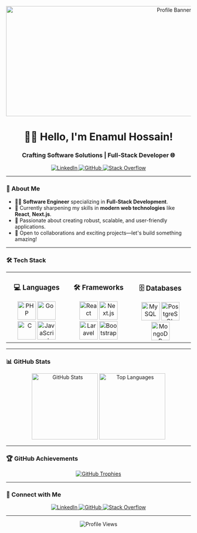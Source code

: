 <div align="center">
  <img src="https://repository-images.githubusercontent.com/588181932/e36ec678-7984-4cdd-8e4c-a3932772ff8e" height="300" width="900" alt="Profile Banner"/>
</div>

<h1 align="center">👨‍💻 Hello, I'm Enamul Hossain!</h1>
<h3 align="center">Crafting Software Solutions | Full-Stack Developer 🌐</h3>

<p align="center">
  <a href="https://linkedin.com/in/enamulhossain79" target="_blank">
    <img src="https://img.shields.io/badge/LinkedIn-%231E77B5.svg?style=for-the-badge&logo=linkedin&logoColor=white" alt="LinkedIn"/>
  </a>
  <a href="https://github.com/EnamulHossain" target="_blank">
    <img src="https://img.shields.io/badge/GitHub-%2324292e.svg?style=for-the-badge&logo=github&logoColor=white" alt="GitHub"/>
  </a>
  <a href="https://stackoverflow.com/users/20836557" target="_blank">
    <img src="https://img.shields.io/badge/StackOverflow-%23F28032.svg?style=for-the-badge&logo=stackoverflow&logoColor=white" alt="Stack Overflow"/>
  </a>
</p>

---

### 🚀 About Me  

- 🧑‍💻 **Software Engineer** specializing in **Full-Stack Development**.
- 🌱 Currently sharpening my skills in **modern web technologies** like **React**, **Next.js**.  
- 🎯 Passionate about creating robust, scalable, and user-friendly applications.  
- 🤝 Open to collaborations and exciting projects—let's build something amazing!  

---

### 🛠️ Tech Stack  

<table>
<tr>
<td align="center" width="33%">
<h3>💻 Languages</h3>
<img src="https://profilinator.rishav.dev/skills-assets/php-original.svg" height="50" alt="PHP"/>
<img src="https://profilinator.rishav.dev/skills-assets/go-original.svg" height="50" alt="Go"/>
<img src="https://profilinator.rishav.dev/skills-assets/c-original.svg" height="50" alt="C"/>
<img src="https://profilinator.rishav.dev/skills-assets/javascript-original.svg" height="50" alt="JavaScript"/>
<!-- <img src="https://profilinator.rishav.dev/skills-assets/typescript-original.svg" height="50" alt="TypeScript"/> -->
</td>

<td align="center" width="34%">
<h3>🛠 Frameworks</h3>
<img src="https://profilinator.rishav.dev/skills-assets/react-original-wordmark.svg" height="50" alt="React"/>
<!-- <img src="https://profilinator.rishav.dev/skills-assets/vuejs-original-wordmark.svg" height="50" alt="Vue.js"/> -->
<img src="https://logowik.com/content/uploads/images/nextjs2106.logowik.com.webp" height="50" alt="Next.js"/>
<img src="https://profilinator.rishav.dev/skills-assets/laravel-plain-wordmark.svg" height="50" alt="Laravel"/>
<img src="https://profilinator.rishav.dev/skills-assets/bootstrap-plain.svg" height="50" alt="Bootstrap"/>
</td>

<td align="center" width="33%">
<h3>🗄 Databases</h3>
<img src="https://profilinator.rishav.dev/skills-assets/mysql-original-wordmark.svg" height="50" alt="MySQL"/>
<img src="https://profilinator.rishav.dev/skills-assets/postgresql-original-wordmark.svg" height="50" alt="PostgreSQL"/>
<img src="https://profilinator.rishav.dev/skills-assets/mongodb-original-wordmark.svg" height="50" alt="MongoDB"/>
<!-- <img src="https://profilinator.rishav.dev/skills-assets/firebase.png" height="50" alt="Firebase"/> -->
</td>
</tr>
</table>

---

### 📊 GitHub Stats  

<div align="center">
  <img src="https://github-readme-stats.vercel.app/api?username=enamulhossain&show_icons=true&theme=tokyonight" height="180" alt="GitHub Stats"/>
  <img src="https://github-readme-stats.vercel.app/api/top-langs/?username=enamulhossain&layout=compact&theme=tokyonight" height="180" alt="Top Languages"/>
</div>

---

### 🏆 GitHub Achievements  

<div align="center">
  <a href="https://github.com/ryo-ma/github-profile-trophy">
    <img src="https://github-profile-trophy.vercel.app/?username=enamulhossain&theme=onestar&row=1" alt="GitHub Trophies"/>
  </a>
</div>

---

### 🤝 Connect with Me  

<div align="center">
  <a href="https://linkedin.com/in/enamulhossain79" target="_blank">
    <img src="https://img.shields.io/badge/LinkedIn-%231E77B5.svg?style=for-the-badge&logo=linkedin&logoColor=white" alt="LinkedIn"/>
  </a>
  <a href="https://github.com/EnamulHossain" target="_blank">
    <img src="https://img.shields.io/badge/GitHub-%2324292e.svg?style=for-the-badge&logo=github&logoColor=white" alt="GitHub"/>
  </a>
  <a href="https://stackoverflow.com/users/20836557" target="_blank">
    <img src="https://img.shields.io/badge/StackOverflow-%23F28032.svg?style=for-the-badge&logo=stackoverflow&logoColor=white" alt="Stack Overflow"/>
  </a>
</div>

---

<div align="center">
  <img src="https://komarev.com/ghpvc/?username=EnamulHossain&&style=flat-square" alt="Profile Views"/>
</div>
